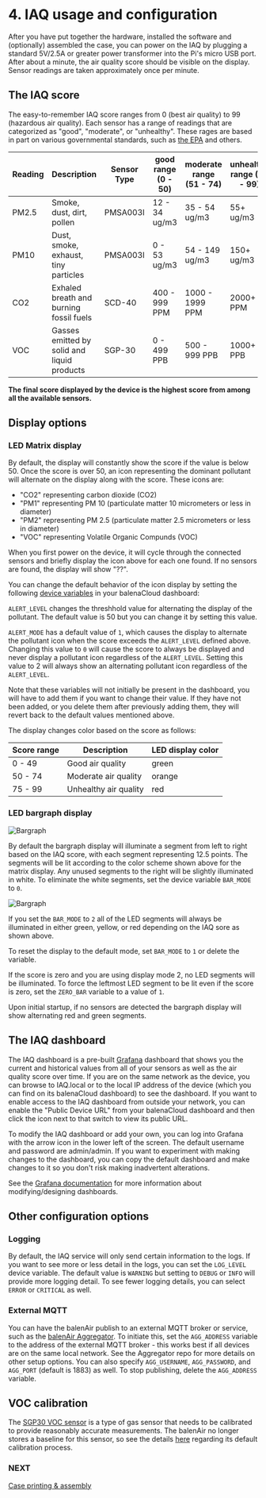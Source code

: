 # 4. IAQ usage and configuration

After you have put together the hardware, installed the software and (optionally) assembled the case, you can power on the IAQ by plugging a standard 5V/2.5A or greater power transformer into the Pi's micro USB port. After about a minute, the air quality score should be visible on the display. Sensor readings are taken approximately once per minute.

## The IAQ score

The easy-to-remember IAQ score ranges from 0 (best air quality) to 99 (hazardous air quality). Each sensor has a range of readings that are categorized as "good", "moderate", or "unhealthy". These rages are based in part on various governmental standards, such as [the EPA](https://www3.epa.gov/region1/airquality/pm-aq-standards.html) and others.

| Reading | Description | Sensor Type | good range (0 - 50) | moderate range (51 - 74) | unhealthy range (75 - 99) |
| ------------ | ----------- | ----------- | ----------- | ----------- | ----------- |
| PM2.5 | Smoke, dust, dirt, pollen | PMSA003I | 12 - 34 ug/m3 | 35 - 54 ug/m3 | 55+ ug/m3 |
| PM10 | Dust, smoke, exhaust, tiny particles | PMSA003I | 0 - 53 ug/m3 | 54 - 149 ug/m3 | 150+ ug/m3 |
| CO2 | Exhaled breath and burning fossil fuels | SCD-40 | 400 - 999 PPM | 1000 - 1999 PPM | 2000+ PPM |
| VOC | Gasses emitted by solid and liquid products  | SGP-30 | 0 - 499 PPB | 500 - 999 PPB | 1000+ PPB |

**The final score displayed by the device is the highest score from among all the available sensors.**

## Display options

### LED Matrix display
By default, the display will constantly show the score if the value is below 50. Once the score is over 50, an icon representing the dominant pollutant will alternate on the display along with the score. These icons are:

- "CO2" representing carbon dioxide (CO2)
- "PM1" representing PM 10 (particulate matter 10 micrometers or less in diameter)
- "PM2" representing PM 2.5 (particulate matter 2.5 micrometers or less in diameter)
- "VOC" representing Volatile Organic Compunds (VOC)

When you first power on the device, it will cycle through the connected sensors and briefly display the icon above for each one found. If no sensors are found, the display will show "??". 

You can change the default behavior of the icon display by setting the following [device variables](https://www.balena.io/docs/learn/manage/variables/#device-variables) in your balenaCloud dashboard:

`ALERT_LEVEL` changes the threshhold value for alternating the display of the pollutant. The default value is 50 but you can change it by setting this value. 

`ALERT_MODE` has a default value of `1`, which causes the display to alternate the pollutant icon when the score exceeds the `ALERT_LEVEL` defined above. Changing this value to `0` will cause the score to always be displayed and never display a pollutant icon regardless of the `ALERT_LEVEL`. Setting this value to 2 will always show an alternating pollutant icon regardless of the `ALERT_LEVEL`.

Note that these variables will not initially be present in the dashboard, you will have to add them if you want to change their value. If they have not been added, or you delete them after previously adding them, they will revert back to the default values mentioned above.

The display changes color based on the score as follows:

| Score range | Description | LED display color | 
| ------------ | ----------- | ----------- |
| 0 - 49 | Good air quality | green |
| 50 - 74 | Moderate air quality | orange |
| 75 - 99 | Unhealthy air quality | red |

### LED bargraph display

![Bargraph](./images/bargraph-display-two.png)

By default the bargraph display will illuminate a segment from left to right based on the IAQ score, with each segment representing 12.5 points. The segments will be lit according to the color scheme shown above for the matrix display. Any unused segments to the right will be slightly illuminated in white. To eliminate the white segments, set the device variable `BAR_MODE` to `0`.

![Bargraph](./images/bargraph-display-all.png)

If you set the `BAR_MODE` to `2` all of the LED segments will always be illuminated in either green, yellow, or red depending on the IAQ sore as shown above. 

To reset the display to the default mode, set `BAR_MODE` to `1` or delete the variable.

If the score is zero and you are using display mode 2, no LED segments will be illuminated. To force the leftmost LED segment to be lit even if the score is zero, set the `ZERO_BAR` variable to a value of `1`.

Upon initial startup, if no sensors are detected the bargraph display will show alternating red and green segments.

## The IAQ dashboard
The IAQ dashboard is a pre-built [Grafana](https://grafana.com/grafana/) dashboard that shows you the current and historical values from all of your sensors as well as the air quality score over time. If you are on the same network as the device, you can browse to IAQ.local or to the local IP address of the device (which you can find on its balenaCloud dashboard) to see the dashboard. If you want to enable access to the IAQ dashboard from outside your network, you can enable the "Public Device URL" from your balenaCloud dashboard and then click the icon next to that switch to view its public URL.

To modify the IAQ dashboard or add your own, you can log into Grafana with the arrow icon in the lower left of the screen. The default username and password are admin/admin. If you want to experiment with making changes to the dashboard, you can copy the default dashboard and make changes to it so you don't risk making inadvertent alterations.

See the [Grafana documentation](https://grafana.com/docs/grafana/next/panels/working-with-panels/) for more information about modifying/designing dashboards.

## Other configuration options

### Logging
By default, the IAQ service will only send certain information to the logs. If you want to see more or less detail in the logs, you can set the `LOG_LEVEL` device variable. The default value is `WARNING` but setting to `DEBUG` or `INFO` will provide more logging detail. To see fewer logging details, you can select `ERROR` or `CRITICAL` as well.

### External MQTT

You can have the balenAir publish to an external MQTT broker or service, such as the [balenAir Aggregator](https://github.com/balenair/aggregator). To initiate this, set the `AGG_ADDRESS` variable to the address of the external MQTT broker - this works best if all devices are on the same local network. See the Aggregator repo for more details on other setup options. You can also specify `AGG_USERNAME`, `AGG_PASSWORD`, and `AGG_PORT` (default is 1883) as well. To stop publishing, delete the `AGG_ADDRESS` variable.

## VOC calibration
The [SGP30 VOC sensor](https://www.adafruit.com/product/3709) is a type of gas sensor that needs to be calibrated to provide reasonably accurate measurements. The balenAir no longer stores a baseline for this sensor, so see the details [here](https://learn.adafruit.com/adafruit-sgp30-gas-tvoc-eco2-mox-sensor/circuitpython-wiring-test#baseline-set-and-get-2980177) regarding its default calibration process.

### NEXT
[Case printing & assembly](05-case-printing-and-assembly.md)
